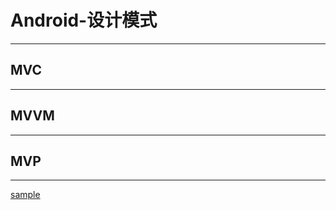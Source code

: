 # Android-设计模式

- - -

## MVC

- - -

## MVVM

- - -

## MVP

- - -

[sample](https://github.com/xudafeng/android-app-bootstrap)
